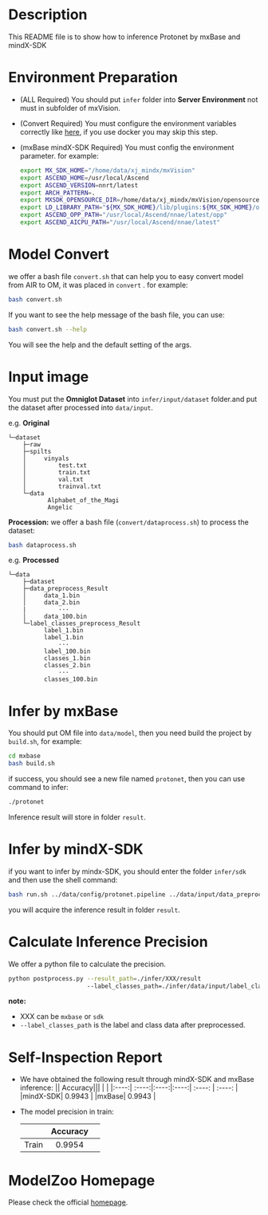 # Description

This README file is to show how to inference Protonet by mxBase and mindX-SDK

# Environment Preparation

- (ALL Required) You should put `infer` folder into **Server Environment**  not must in subfolder of mxVision.
- (Convert Required) You must configure the environment variables correctly like [here](https://support.huaweicloud.com/atctool-cann503alpha1infer/atlasatc_16_0004.html), if you use docker you may skip this step.
- (mxBase mindX-SDK Required) You must config the environment parameter. for example:

    ```bash
    export MX_SDK_HOME="/home/data/xj_mindx/mxVision"
    export ASCEND_HOME=/usr/local/Ascend
    export ASCEND_VERSION=nnrt/latest
    export ARCH_PATTERN=.
    export MXSDK_OPENSOURCE_DIR=/home/data/xj_mindx/mxVision/opensource
    export LD_LIBRARY_PATH="${MX_SDK_HOME}/lib/plugins:${MX_SDK_HOME}/opensource/lib64:${MX_SDK_HOME}/lib:${MX_SDK_HOME}/lib/modelpostprocessors:${MX_SDK_HOME}/opensource/lib:/usr/local/Ascend/nnae/latest/fwkacllib/lib64:${LD_LIBRARY_PATH}"
    export ASCEND_OPP_PATH="/usr/local/Ascend/nnae/latest/opp"
    export ASCEND_AICPU_PATH="/usr/local/Ascend/nnae/latest"
    ```

# Model Convert

we offer a bash file `convert.sh`  that can help you to easy convert model from AIR to OM, it was placed in `convert` . for example:

```bash
bash convert.sh
```

If you want to see the help message of the bash file, you can use:

```bash
bash convert.sh --help
```

You will see the help and the default setting of the args.

# Input image

You must put the **Omniglot Dataset** into `infer/input/dataset` folder.and put the dataset after processed into `data/input`.

e.g. **Original**

```shell
└─dataset
    ├─raw
    ├─spilts
    │     vinyals
    │         test.txt
    │         train.txt
    │         val.txt
    │         trainval.txt
    └─data
           Alphabet_of_the_Magi
           Angelic
```

**Procession:** we offer a bash file (`convert/dataprocess.sh`) to process the dataset:

```bash
bash dataprocess.sh
```

e.g. **Processed**

```shell
└─data
    ├─dataset
    ├─data_preprocess_Result
    │     data_1.bin
    │     data_2.bin
    |         ···
    │     data_100.bin
    └─label_classes_preprocess_Result
          label_1.bin
          label_1.bin
              ···
          label_100.bin
          classes_1.bin
          classes_2.bin
              ···
          classes_100.bin

```

# Infer by mxBase

You should put OM file into `data/model`, then you need build the project by `build.sh`, for example:

```bash
cd mxbase
bash build.sh
```

if success, you should see a new file named `protonet`, then you can use command to infer:

```bash
./protonet
```

Inference result will store in folder `result`.

# Infer by mindX-SDK

if you want to infer by mindx-SDK, you should enter the folder `infer/sdk` and then use the shell command:

```bash
bash run.sh ../data/config/protonet.pipeline ../data/input/data_preprocess_Result/ ../data/input/label_classes_preprocess_Result
```

you will acquire the inference result in folder `result`.

# Calculate Inference Precision

We offer a python file to calculate the precision.

```bash
python postprocess.py --result_path=./infer/XXX/result
                      --label_classes_path=./infer/data/input/label_classes_preprocess_Result
```

**note:**

- XXX can be `mxbase` or `sdk`
- `--label_classes_path` is the label and class data after preprocessed.

# Self-Inspection Report

- We have obtained the following result through mindX-SDK and mxBase inference:
    || Accuracy|||  |   |
    |:----:| :----:|:----:|:----:| :----: | :----: |
    |mindX-SDK| 0.9943  |
    |mxBase| 0.9943  |

- The model precision in train:

    | | Accuracy  |   |
    | :----: | :----: | :----: |
    | Train | 0.9954  |

# ModelZoo Homepage

 Please check the official [homepage](https://gitee.com/mindspore/mindspore/tree/master/model_zoo).

